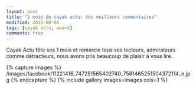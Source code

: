 ```yaml
---
layout: post
title: "1 mois de cayak actu: Vos meilleurs commentaires"
modified: 2015-08-04
tags: [cayak actu, award]
comments: true
---
```


Cayak Actu fête ses 1 mois et remercie tous ses lecteurs, admirateurs comme détracteurs, nous avons pris beaucoup de plaisir à vous lire.

{% capture images %}
/images/facebook/11221416_747251565402740_7581465251504372114_n.jpg
{% endcapture %}
{% include gallery images=images cols=1 %}
